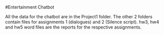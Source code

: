 #Entertainment Chatbot

All the data for the chatbot are in the Project1 folder.
The other 2 folders contain files for assignments 1 (dialogues) and 2 (Silence script).
hw3, hw4 and hw5 word files are the reports for the respective assignments.
